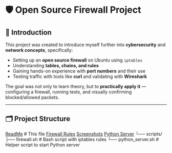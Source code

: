 # 🛡️ Open Source Firewall Project

## 📖 Introduction
This project was created to introduce myself further into **cybersecurity** and **network concepts**, specifically:
- Setting up an **open source firewall** on Ubuntu using `iptables`
- Understanding **tables, chains, and rules**
- Gaining hands-on experience with **port numbers** and their use
- Testing traffic with tools like **curl** and validating with **Wireshark**

The goal was not only to learn theory, but to **practically apply it** — configuring a firewall, running tests, and visually confirming blocked/allowed packets.

---

## 🗂️ Project Structure
[ReadMe](README.md) # This file
[Firewall Rules](firewall_rules.md)
[Screenshots](Screenshots)
[]()
[]()
[Python Server](python_server.sh)
└── scripts/
├── firewall.sh # Bash script with iptables rules
└── python_server.sh # Helper script to start Python server

